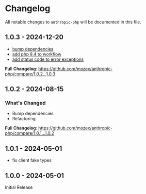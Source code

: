 # Changelog

All notable changes to `anthropic-php` will be documented in this file.

## 1.0.3 - 2024-12-20

* [bump dependencies](https://github.com/mozex/anthropic-php/commit/85bbeea2894bcbb7a13497afa95c3a135a99b22b)
* [add php 8.4 to workflow](https://github.com/mozex/anthropic-php/commit/39b32f5967c9482f74f71b841c48579f70d78cb4)
* [add status code to error exceptions](https://github.com/mozex/anthropic-php/commit/144447b265f20dcffea3c6fc30ba733bcd4a989d)

**Full Changelog**: https://github.com/mozex/anthropic-php/compare/1.0.2...1.0.3

## 1.0.2 - 2024-08-15

### What's Changed

* Bump dependencies
* Refactoring

**Full Changelog**: https://github.com/mozex/anthropic-php/compare/1.0.1...1.0.2

## 1.0.1 - 2024-05-01

- fix client fake types

## 1.0.0 - 2024-05-01

Initial Release
